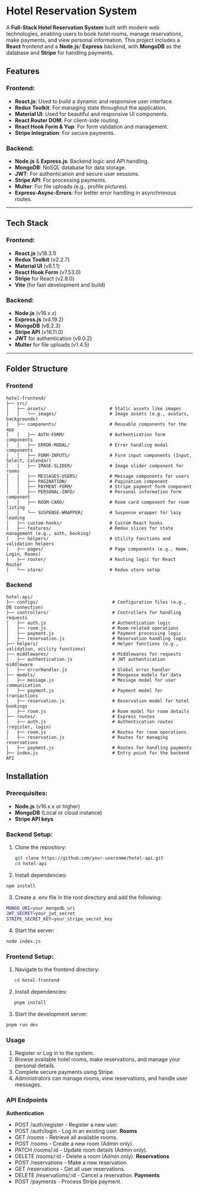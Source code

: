 # Hotel Reservation System

A **Full-Stack Hotel Reservation System** built with modern web technologies, enabling users to book hotel rooms, manage reservations, make payments, and view personal information. This project includes a **React** frontend and a **Node.js**/ **Express** backend, with **MongoDB** as the database and **Stripe** for handling payments.

## Features

### Frontend:
- **React.js**: Used to build a dynamic and responsive user interface.
- **Redux Toolkit**: For managing state throughout the application.
- **Material UI**: Used for beautiful and responsive UI components.
- **React Router DOM**: For client-side routing.
- **React Hook Form & Yup**: For form validation and management.
- **Stripe Integration**: For secure payments.

### Backend:
- **Node.js** & **Express.js**: Backend logic and API handling.
- **MongoDB**: NoSQL database for data storage.
- **JWT**: For authentication and secure user sessions.
- **Stripe API**: For processing payments.
- **Multer**: For file uploads (e.g., profile pictures).
- **Express-Async-Errors**: For better error handling in asynchronous routes.

---

## Tech Stack

### Frontend:
- **React.js** (v18.3.1)
- **Redux Toolkit** (v2.2.7)
- **Material UI** (v6.1.1)
- **React Hook Form** (v7.53.0)
- **Stripe** for React (v2.8.0)
- **Vite** (for fast development and build)

### Backend:
- **Node.js** (v16.x.x)
- **Express.js** (v4.19.2)
- **MongoDB** (v8.2.3)
- **Stripe API** (v16.11.0)
- **JWT** for authentication (v9.0.2)
- **Multer** for file uploads (v1.4.5)

---

## Folder Structure

### Frontend

```plaintext
hotel-frontend/
├── src/
│   ├── assets/                        # Static assets like images
│   │   └── images/                    # Image assets (e.g., avatars, backgrounds)
│   ├── components/                    # Reusable components for the app
│   │   ├── AUTH-FORM/                 # Authentication form components
│   │   ├── ERROR-MODAL/               # Error handling modal components
│   │   ├── FORM-INPUTS/               # Form input components (Input, Select, Calendar)
│   │   ├── IMAGE-SLIDER/              # Image slider component for rooms
│   │   ├── MESSAGES-USERS/            # Message components for users
│   │   ├── PAGINATION/                # Pagination component
│   │   ├── PAYMENT-FORM/              # Stripe payment form component
│   │   ├── PERSONAL-INFO/             # Personal information form component
│   │   ├── ROOM-CARD/                 # Room card component for room listing
│   │   └── SUSPENSE-WRAPPER/          # Suspense wrapper for lazy loading
│   ├── custom-hooks/                  # Custom React hooks
│   ├── features/                      # Redux slices for state management (e.g., auth, booking)
│   ├── helpers/                       # Utility functions and validation helpers
│   ├── pages/                         # Page components (e.g., Home, Login, Rooms)
│   ├── router/                        # Routing logic for React Router
│   └── store/                         # Redux store setup
```

### Backend
```plaintext
hotel-api/
├── configs/                            # Configuration files (e.g., DB connection)
├── controllers/                        # Controllers for handling requests
│   ├── auth.js                         # Authentication logic
│   ├── room.js                         # Room-related operations
│   ├── payment.js                      # Payment processing logic
│   ├── reservation.js                  # Reservation handling logic
├── helpers/                            # Helper functions (e.g., validation, utility functions)
├── middlewares/                        # Middlewares for requests
│   ├── authentication.js               # JWT authentication middleware
│   ├── errorHandler.js                 # Global error handler
├── models/                             # Mongoose models for data
│   ├── message.js                      # Message model for user communication
│   ├── payment.js                      # Payment model for transactions
│   ├── reservation.js                  # Reservation model for hotel bookings
│   ├── room.js                         # Room model for room details
├── routes/                             # Express routes
│   ├── auth.js                         # Authentication routes (register, login)
│   ├── room.js                         # Routes for room operations
│   ├── reservation.js                  # Routes for managing reservations
│   ├── payment.js                      # Routes for handling payments
├── index.js                            # Entry point for the backend API
```

## Installation

### Prerequisites:
- **Node.js** (v16.x.x or higher)
- **MongoDB** (Local or cloud instance)
- **Stripe API keys**

### Backend Setup:

1. Clone the repository:
   ```bash
   git clone https://github.com/your-username/hotel-api.git
   cd hotel-api
   ```

2. Install dependencies:
```bash
npm install
```

3. Create a .env file in the root directory and add the following:
```bash
MONGO_URI=your_mongodb_uri
JWT_SECRET=your_jwt_secret
STRIPE_SECRET_KEY=your_stripe_secret_key
```
4. Start the server:
```bash
node index.js
```



### Frontend Setup:
1. Navigate to the frontend directory:
```bash
   cd hotel-frontend
```
2. Install dependencies:
```bash
   pnpm install
```
3. Start the development server:
```bash
pnpm run dev
```

### Usage
1. Register or Log in to the system.
2. Browse available hotel rooms, make reservations, and manage your personal details.
3. Complete secure payments using Stripe.
4. Administrators can manage rooms, view reservations, and handle user messages.

### API Endpoints
**Authentication**
- POST /auth/register - Register a new user.
- POST /auth/login - Log in an existing user.
**Rooms**
- GET /rooms - Retrieve all available rooms.
- POST /rooms - Create a new room (Admin only).
- PATCH /rooms/:id - Update room details (Admin only).
- DELETE /rooms/:id - Delete a room (Admin only).
**Reservations**
- POST /reservations - Make a new reservation.
- GET /reservations - Get all user reservations.
- DELETE /reservations/:id - Cancel a reservation.
**Payments**
- POST /payments - Process Stripe payment.

